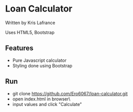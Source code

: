 # Loan Calculator

Written by Kris Lafrance

Uses HTML5, Bootstrap

## Features

* Pure Javascript calculator
* Styling done using Bootstrap 

## Run

* git clone https://github.com/Ero6067/loan-calculator.git
* open index.html in browser\
* input values and click "Calculate"
